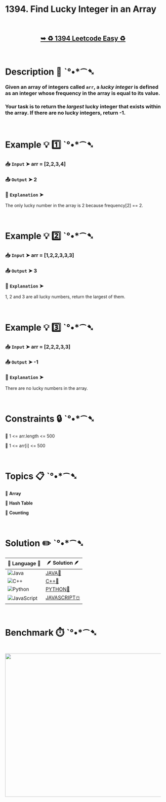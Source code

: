 # 1394. Find Lucky Integer in an Array

</br>

<h2 align="center"> 

<a href="https://leetcode.com/problems/find-lucky-integer-in-an-array/description/?envType=daily-question&envId=2025-07-05"><strong>➥ ♻️ 1394 Leetcode Easy ♻️ </strong></a>
</h2>

</br>

# Description 📜 ˋ°•*⁀➷

### Given an array of integers called `arr`, a *lucky integer* is defined as an integer whose frequency in the array is equal to its value.

### Your task is to return the *largest* lucky integer that exists within the array. If there are no lucky integers, return -1.

</br>

# Example 💡 1️⃣ ˋ°•*⁀➷

  ### 📥 `Input`  ➤ arr = [2,2,3,4]

  ### 📤 `Output`  ➤ 2

  ### 🔦 `Explanation`  ➤
The only lucky number in the array is 2 because frequency[2] == 2.

</br>

# Example 💡 2️⃣ ˋ°•*⁀➷

  ### 📥 `Input` ➤ arr = [1,2,2,3,3,3]

  ### 📤 `Output`  ➤ 3

  ### 🔦 `Explanation` ➤
1, 2 and 3 are all lucky numbers, return the largest of them.

</br>

# Example 💡 3️⃣ ˋ°•*⁀➷

  ### 📥 `Input` ➤ arr = [2,2,2,3,3]

  ### 📤 `Output`  ➤ -1

  ### 🔦 `Explanation` ➤
There are no lucky numbers in the array.

</br>

# Constraints 🔒 ˋ°•*⁀➷

🔹 1 <= arr.length <= 500 </br>

🔹 1 <= arr[i] <= 500 </br>

</br>

# Topics 📋 ˋ°•*⁀➷

🔸 **Array**  </br>

🔸 **Hash Table**  </br>

🔸 **Counting**  </br>

</br>

# Solution ✏️ ˋ°•*⁀➷

| 📒 Language 📒  | 🪶 Solution 🪶 |
| ------------- | ------------- |
|  ![Java](https://img.shields.io/badge/java-%23ED8B00.svg?style=for-the-badge&logo=openjdk&logoColor=white)  | [JAVA🍁]() |
|  ![C++](https://img.shields.io/badge/c++-%2300599C.svg?style=for-the-badge&logo=c%2B%2B&logoColor=white)  | [C++🎲]()  |
|  ![Python](https://img.shields.io/badge/python-3670A0?style=for-the-badge&logo=python&logoColor=ffdd54)    | [PYTHON🍰]() |
| ![JavaScript](https://img.shields.io/badge/javascript-%23323330.svg?style=for-the-badge&logo=javascript&logoColor=%23F7DF1E)   | [JAVASCRIPT☃️]() |

</br>

# Benchmark ⏱️ ˋ°•*⁀➷

<h1  align="center" >

<img src ="" width = "700px" height="462px" />

</h1>
